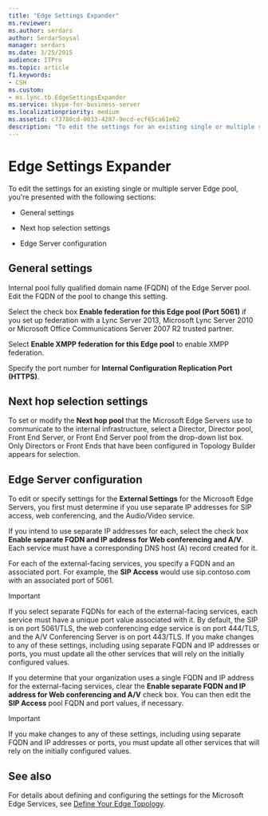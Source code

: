 ```yaml
---
title: "Edge Settings Expander"
ms.reviewer: 
ms.author: serdars
author: SerdarSoysal
manager: serdars
ms.date: 3/25/2015
audience: ITPro
ms.topic: article
f1.keywords:
- CSH
ms.custom:
- ms.lync.tb.EdgeSettingsExpander
ms.service: skype-for-business-server
ms.localizationpriority: medium
ms.assetid: c73780cd-0033-4287-9ecd-ecf65ca61e62
description: "To edit the settings for an existing single or multiple server Edge pools, you're presented with the following sections:"
---
```


# Edge Settings Expander

To edit the settings for an existing single or multiple server Edge pool, you're presented with the following sections:

- General settings

- Next hop selection settings

- Edge Server configuration



## General settings

Internal pool fully qualified domain name (FQDN) of the Edge Server pool. Edit the FQDN of the pool to change this setting.

Select the check box **Enable federation for this Edge pool (Port 5061)** if you set up federation with a Lync Server 2013, Microsoft Lync Server 2010 or Microsoft Office Communications Server 2007 R2 trusted partner.

Select **Enable XMPP federation for this Edge pool** to enable XMPP federation.

Specify the port number for **Internal Configuration Replication Port (HTTPS)**.

## Next hop selection settings

To set or modify the **Next hop pool** that the Microsoft Edge Servers use to communicate to the internal infrastructure, select a Director, Director pool, Front End Server, or Front End Server pool from the drop-down list box. Only Directors or Front Ends that have been configured in Topology Builder appears for selection.

## Edge Server configuration

To edit or specify settings for the **External Settings** for the Microsoft Edge Servers, you first must determine if you use separate IP addresses for SIP access, web conferencing, and the Audio/Video service.

If you intend to use separate IP addresses for each, select the check box **Enable separate FQDN and IP address for Web conferencing and A/V**. Each service must have a corresponding DNS host (A) record created for it.

For each of the external-facing services, you specify a FQDN and an associated port. For example, the **SIP Access** would use sip.contoso.com with an associated port of 5061.

> [!IMPORTANT]
> If you select separate FQDNs for each of the external-facing services, each service must have a unique port value associated with it. By default, the SIP is on port 5061/TLS, the web conferencing edge service is on port 444/TLS, and the A/V Conferencing Server is on port 443/TLS. If you make changes to any of these settings, including using separate FQDN and IP addresses or ports, you must update all the other services that will rely on the initially configured values.

If you determine that your organization uses a single FQDN and IP address for the external-facing services, clear the **Enable separate FQDN and IP address for Web conferencing and A/V** check box. You can then edit the **SIP Access** pool FQDN and port values, if necessary.

> [!IMPORTANT]
> If you make changes to any of these settings, including using separate FQDN and IP addresses or ports, you must update all other services that will rely on the initially configured values.

## See also

For details about defining and configuring the settings for the Microsoft Edge Services, see [Define Your Edge Topology](/previous-versions/office/lync-server-2013/lync-server-2013-define-your-edge-topology).